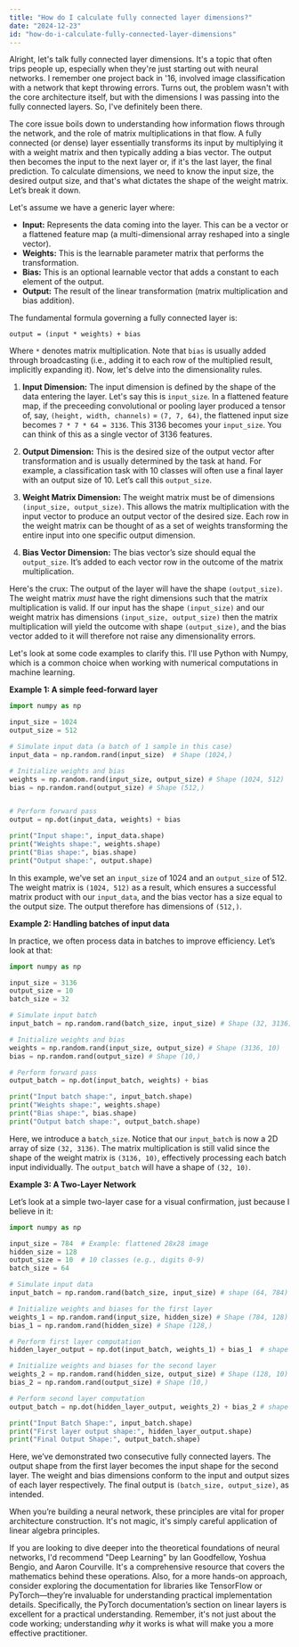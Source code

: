 ```yaml
---
title: "How do I calculate fully connected layer dimensions?"
date: "2024-12-23"
id: "how-do-i-calculate-fully-connected-layer-dimensions"
---
```


Alright, let's talk fully connected layer dimensions. It's a topic that often trips people up, especially when they're just starting out with neural networks. I remember one project back in '16, involved image classification with a network that kept throwing errors. Turns out, the problem wasn't with the core architecture itself, but with the dimensions I was passing into the fully connected layers. So, I've definitely been there.

The core issue boils down to understanding how information flows through the network, and the role of matrix multiplications in that flow. A fully connected (or dense) layer essentially transforms its input by multiplying it with a weight matrix and then typically adding a bias vector. The output then becomes the input to the next layer or, if it's the last layer, the final prediction. To calculate dimensions, we need to know the input size, the desired output size, and that's what dictates the shape of the weight matrix. Let’s break it down.

Let's assume we have a generic layer where:

*   **Input:** Represents the data coming into the layer. This can be a vector or a flattened feature map (a multi-dimensional array reshaped into a single vector).
*   **Weights:** This is the learnable parameter matrix that performs the transformation.
*   **Bias:** This is an optional learnable vector that adds a constant to each element of the output.
*   **Output:** The result of the linear transformation (matrix multiplication and bias addition).

The fundamental formula governing a fully connected layer is:

`output = (input * weights) + bias`

Where `*` denotes matrix multiplication. Note that `bias` is usually added through broadcasting (i.e., adding it to each row of the multiplied result, implicitly expanding it). Now, let's delve into the dimensionality rules.

1.  **Input Dimension:** The input dimension is defined by the shape of the data entering the layer. Let's say this is `input_size`. In a flattened feature map, if the preceeding convolutional or pooling layer produced a tensor of, say, `(height, width, channels)` = `(7, 7, 64)`, the flattened input size becomes `7 * 7 * 64 = 3136`. This 3136 becomes your `input_size`. You can think of this as a single vector of 3136 features.

2.  **Output Dimension:** This is the desired size of the output vector after transformation and is usually determined by the task at hand. For example, a classification task with 10 classes will often use a final layer with an output size of 10. Let’s call this `output_size`.

3.  **Weight Matrix Dimension:** The weight matrix must be of dimensions `(input_size, output_size)`. This allows the matrix multiplication with the input vector to produce an output vector of the desired size. Each row in the weight matrix can be thought of as a set of weights transforming the entire input into one specific output dimension.

4.  **Bias Vector Dimension:** The bias vector’s size should equal the `output_size`. It’s added to each vector row in the outcome of the matrix multiplication.

Here's the crux: The output of the layer will have the shape `(output_size)`. The weight matrix *must* have the right dimensions such that the matrix multiplication is valid. If our input has the shape `(input_size)` and our weight matrix has dimensions `(input_size, output_size)` then the matrix multiplication will yield the outcome with shape `(output_size)`, and the bias vector added to it will therefore not raise any dimensionality errors.

Let's look at some code examples to clarify this. I'll use Python with Numpy, which is a common choice when working with numerical computations in machine learning.

**Example 1: A simple feed-forward layer**

```python
import numpy as np

input_size = 1024
output_size = 512

# Simulate input data (a batch of 1 sample in this case)
input_data = np.random.rand(input_size)  # Shape (1024,)

# Initialize weights and bias
weights = np.random.rand(input_size, output_size) # Shape (1024, 512)
bias = np.random.rand(output_size) # Shape (512,)


# Perform forward pass
output = np.dot(input_data, weights) + bias

print("Input shape:", input_data.shape)
print("Weights shape:", weights.shape)
print("Bias shape:", bias.shape)
print("Output shape:", output.shape)
```

In this example, we've set an `input_size` of 1024 and an `output_size` of 512. The weight matrix is `(1024, 512)` as a result, which ensures a successful matrix product with our `input_data`, and the bias vector has a size equal to the output size. The output therefore has dimensions of `(512,)`.

**Example 2: Handling batches of input data**

In practice, we often process data in batches to improve efficiency. Let’s look at that:

```python
import numpy as np

input_size = 3136
output_size = 10
batch_size = 32

# Simulate input batch
input_batch = np.random.rand(batch_size, input_size) # Shape (32, 3136)

# Initialize weights and bias
weights = np.random.rand(input_size, output_size) # Shape (3136, 10)
bias = np.random.rand(output_size) # Shape (10,)

# Perform forward pass
output_batch = np.dot(input_batch, weights) + bias

print("Input batch shape:", input_batch.shape)
print("Weights shape:", weights.shape)
print("Bias shape:", bias.shape)
print("Output batch shape:", output_batch.shape)
```

Here, we introduce a `batch_size`. Notice that our `input_batch` is now a 2D array of size `(32, 3136)`. The matrix multiplication is still valid since the shape of the weight matrix is `(3136, 10)`, effectively processing each batch input individually. The `output_batch` will have a shape of `(32, 10)`.

**Example 3: A Two-Layer Network**

Let’s look at a simple two-layer case for a visual confirmation, just because I believe in it:

```python
import numpy as np

input_size = 784  # Example: flattened 28x28 image
hidden_size = 128
output_size = 10  # 10 classes (e.g., digits 0-9)
batch_size = 64

# Simulate input data
input_batch = np.random.rand(batch_size, input_size) # shape (64, 784)

# Initialize weights and biases for the first layer
weights_1 = np.random.rand(input_size, hidden_size) # Shape (784, 128)
bias_1 = np.random.rand(hidden_size) # Shape (128,)

# Perform first layer computation
hidden_layer_output = np.dot(input_batch, weights_1) + bias_1  # shape (64, 128)

# Initialize weights and biases for the second layer
weights_2 = np.random.rand(hidden_size, output_size) # Shape (128, 10)
bias_2 = np.random.rand(output_size) # Shape (10,)

# Perform second layer computation
output_batch = np.dot(hidden_layer_output, weights_2) + bias_2 # shape (64, 10)

print("Input Batch Shape:", input_batch.shape)
print("First layer output shape:", hidden_layer_output.shape)
print("Final Output Shape:", output_batch.shape)
```

Here, we’ve demonstrated two consecutive fully connected layers. The output shape from the first layer becomes the input shape for the second layer. The weight and bias dimensions conform to the input and output sizes of each layer respectively. The final output is `(batch_size, output_size)`, as intended.

When you’re building a neural network, these principles are vital for proper architecture construction. It's not magic, it's simply careful application of linear algebra principles.

If you are looking to dive deeper into the theoretical foundations of neural networks, I'd recommend "Deep Learning" by Ian Goodfellow, Yoshua Bengio, and Aaron Courville. It's a comprehensive resource that covers the mathematics behind these operations. Also, for a more hands-on approach, consider exploring the documentation for libraries like TensorFlow or PyTorch—they’re invaluable for understanding practical implementation details. Specifically, the PyTorch documentation’s section on linear layers is excellent for a practical understanding. Remember, it's not just about the code working; understanding *why* it works is what will make you a more effective practitioner.

